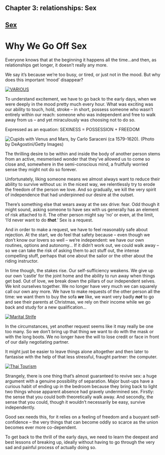 Chapter  3: relationships: Sex
-----------------------------

[Sex](../category/relationships/sex/index.html)
-----------------------------------------------

Why We Go Off Sex
=================

<span class="s1">Everyone knows that at the beginning it happens all the time…and then, as relationships get longer, it doesn’t really any more.</span>

<span class="s1">We say it’s because we’re too busy, or tired, or just not in the mood. But why does this important ‘mood’ disappear?</span>

[![VARIOUS](http://i2.wp.com/www.thebookoflife.org/wp-content/uploads/2014/10/Rex_MODELRELEASE_1425591A1.jpg?resize=635%2C327)](http://i0.wp.com/www.thebookoflife.org/wp-content/uploads/2014/10/Rex_MODELRELEASE_1425591A1.jpg)

<span class="s1">To understand excitement, we have to go back to the early days, when we were deeply in the mood pretty much every hour. What was exciting was our ability to touch, hold, stroke – in short, possess someone who wasn’t entirely within our reach: someone who was independent and free to walk away from us – and yet miraculously was choosing not to do so.</span>

<span class="s1"> Expressed as an equation: SEXINESS = POSSESSION + FREEDOM</span>

![Cupids with Venus and Mars, by Carlo Saraceni (ca 1579-1620). (Photo by DeAgostini/Getty Images)](http://i2.wp.com/www.thebookoflife.org/wp-content/uploads/2014/09/148275595.jpg)

<span class="s1">The thrilling desire to be within and inside the body of another person stems from an active, mesmerised wonder that they’ve allowed us to come so close and, somewhere in the semi-conscious mind, a fruitfully worried sense they might not do so forever.</span>

<span class="s1">Unfortunately, liking someone means we almost always want to reduce their ability to survive without us: in the nicest way, we relentlessly try to erode the freedom of the person we love. And so gradually, we kill the very spirit of independence that had underpinned our desire at the outset.</span>

<span class="s1">There’s something else that wears away at the sex drive: fear. Odd though it might sound, asking someone to have sex with us generally has an element of risk attached to it. The other person might say ‘no’ or even, at the limit, ‘I’d never want to do ***that***.’ Sex is a request.</span>

<span class="s1">And in order to make a request, we have to feel reasonably safe about rejection. At the start, we do feel that safety because – even though we don’t know our lovers so well – we’re independent: we have our own routines, options and autonomy… If it didn’t work out, we could walk away – so we can take the risk of asking them to act stuff out, the intense compelling stuff, perhaps that one about the sailor or the other about the riding instructor.</span>

<span class="s1">In time though, the stakes rise. Our self-sufficiency weakens. We give up our own ‘castle’ for the joint home and the ability to run away when things get bad. Out of love, we break down the pillars of our independent selves. We knit ourselves together. We no longer have very much we can squarely call our own any more. We have to make requests of the other person all the time: we want them to buy the sofa ***we*** like, we want very badly ***not*** to go and see their parents at Christmas, we rely on their income while we go back and study for a new qualification…</span>

[![Marital Strife](http://i2.wp.com/www.thebookoflife.org/wp-content/uploads/2014/10/3359984.jpg?resize=635%2C437)](http://i0.wp.com/www.thebookoflife.org/wp-content/uploads/2014/10/3359984.jpg)

<span class="s1">In the circumstances, yet another request seems like it may really be one too many. So we don’t bring up that thing we want to do with the mask or with the long boots. We no longer have the will to lose credit or face in front of our daily negotiating partner.</span>

<span class="s1">It might just be easier to leave things alone altogether and then later to fantasise with the help of that less stressful, fraught partner: the computer.</span>

[![Thai Tourism](http://i1.wp.com/www.thebookoflife.org/wp-content/uploads/2014/10/175100987.jpg?resize=635%2C346)](http://i2.wp.com/www.thebookoflife.org/wp-content/uploads/2014/10/175100987.jpg)

<span class="s1">Strangely, there is one thing that’s almost guaranteed to revive sex: a huge argument with a genuine possibility of separation. Major bust-ups have a curious habit of ending up in the bedroom because they bring back to light two things whose apparent absence had gravely undermined sex. Firstly: the sense that you could both theoretically walk away. And secondly, the sense that you could, though it wouldn’t necessarily be easy, survive independently.</span>

<span class="s1">Good sex needs this, for it relies on a feeling of freedom and a buoyant self-confidence – the very things that can become oddly so scarce as the union becomes ever more co-dependent.</span>

<span class="s1">To get back to the thrill of the early days, we need to learn the deepest and best lessons of breaking up, ideally without having to go through the very sad and painful process of actually doing so.</span>

